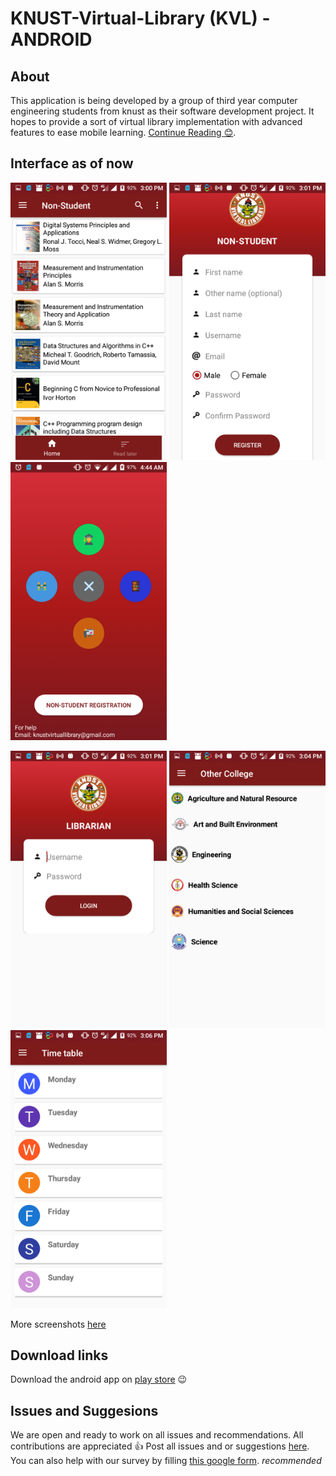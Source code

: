 # KNUST-Virtual-Library (KVL) - ANDROID

## About
This application is being developed by a group of third year computer engineering students from knust as their software development project.
It hopes to provide a sort of virtual library implementation with advanced features to ease mobile learning.
[Continue Reading :blush:](https://github.com/Unitechglobal/KNUST-Virtual-Library-KVL-ANDROID/blob/master/Software%20Specifications.md).

## Interface as of now 
<img src="Screenshots/Screenshot_20180514-150009.png" width="250"> <img src="Screenshots/Screenshot_20180514-150136.png" width="250"> <img src="Screenshots/Screenshot_20180520-044440.png" width="250">

<img src="Screenshots/Screenshot_20180514-150143.png" width="250"> <img src="Screenshots/Screenshot_20180514-150456.png" width="250"> <img src="Screenshots/Screenshot_20180514-150656.png" width="250">

More screenshots [here](https://github.com/Unitechglobal/KNUST-Virtual-Library-KVL-ANDROID/tree/master/Screenshots)

## Download links
Download the android app on [play store](https://play.google.com/store/apps/details?id=com.teamshab.kvl) :wink:

## Issues and Suggesions
We are open and ready to work on all issues and recommendations. All contributions are appreciated :thumbsup:
Post all issues and or suggestions [here](https://github.com/Unitechglobal/KNUST-Virtual-Library-KVL-ANDROID/issues).
You can also help with our survey by filling [this google form](https://goo.gl/N2P1qu). *recommended*

